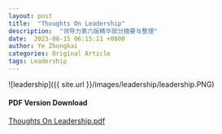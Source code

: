 ```yaml
---
layout: post
title:  "Thoughts On Leadership"
description:  "领导力第六版精华部分摘要与整理"
date:  2023-08-15 06:15:11 +0800
author: Ye Zhongkai
categories: Original Article
tags: Leadership 
---
```

![leadership]({{ site.url }}/images/leadership/leadership.PNG)

#### PDF Version Download 
<a href="{{ site.url }}/images/leadership/leadership.pdf" target="_blank">Thoughts On Leadership.pdf</a>


